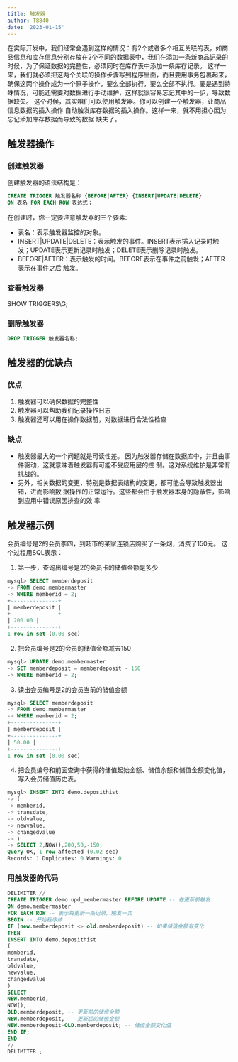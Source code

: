 ```yaml
---
title: 触发器
author: T8840
date: '2023-01-15'
---
```



在实际开发中，我们经常会遇到这样的情况：有2个或者多个相互关联的表，如商品信息和库存信息分别存放在2个不同的数据表中，我们在添加一条新商品记录的时候，为了保证数据的完整性，必须同时在库存表中添加一条库存记录。
这样一来，我们就必须把这两个关联的操作步骤写到程序里面，而且要用事务包裹起来，确保这两个操作成为一个原子操作，要么全部执行，要么全部不执行。要是遇到特殊情况，可能还需要对数据进行手动维护，这样就很容易忘记其中的一步，导致数据缺失。
这个时候，其实咱们可以使用触发器。你可以创建一个触发器，让商品信息数据的插入操作
自动触发库存数据的插入操作。这样一来，就不用担心因为忘记添加库存数据而导致的数据
缺失了。

## 触发器操作

### 创建触发器
创建触发器的语法结构是：

```sql
CREATE TRIGGER 触发器名称 {BEFORE|AFTER} {INSERT|UPDATE|DELETE}
ON 表名 FOR EACH ROW 表达式；
```
在创建时，你一定要注意触发器的三个要素:
- 表名：表示触发器监控的对象。
- INSERT|UPDATE|DELETE：表示触发的事件。INSERT表示插入记录时触发；UPDATE表示更新记录时触发；DELETE表示删除记录时触发。
- BEFORE|AFTER：表示触发的时间。BEFORE表示在事件之前触发；AFTER表示在事件之后
触发。

### 查看触发器
SHOW TRIGGERS\G;

### 删除触发器
```sql
DROP TRIGGER 触发器名称;
```
## 触发器的优缺点

### 优点
1. 触发器可以确保数据的完整性
2. 触发器可以帮助我们记录操作日志
3. 触发器还可以用在操作数据前，对数据进行合法性检查

### 缺点
- 触发器最大的一个问题就是可读性差。
因为触发器存储在数据库中，并且由事件驱动，这就意味着触发器有可能不受应用层的控
制。这对系统维护是非常有挑战的。
- 另外，相关数据的变更，特别是数据表结构的变更，都可能会导致触发器出错，进而影响数
据操作的正常运行。这些都会由于触发器本身的隐蔽性，影响到应用中错误原因排查的效
率
## 触发器示例

会员编号是2的会员李四，到超市的某家连锁店购买了一条烟，消费了150元。
这个过程用SQL表示：
1. 第一步，查询出编号是2的会员卡的储值金额是多少
```sql
mysql> SELECT memberdeposit
-> FROM demo.membermaster
-> WHERE memberid = 2;
+---------------+
| memberdeposit |
+---------------+
| 200.00 |
+---------------+
1 row in set (0.00 sec)
```
2. 把会员编号是2的会员的储值金额减去150
```sql
mysql> UPDATE demo.membermaster
-> SET memberdeposit = memberdeposit - 150
-> WHERE memberid = 2;
```

3. 读出会员编号是2的会员当前的储值金额
```sql
mysql> SELECT memberdeposit
-> FROM demo.membermaster
-> WHERE memberid = 2;
+---------------+
| memberdeposit |
+---------------+
| 50.00 |
+---------------+
1 row in set (0.00 sec)
```

4. 把会员编号和前面查询中获得的储值起始金额、储值余额和储值金额变化值，写入会员储值历史表。
```sql
mysql> INSERT INTO demo.deposithist
-> (
-> memberid,
-> transdate,
-> oldvalue,
-> newvalue,
-> changedvalue
-> )
-> SELECT 2,NOW(),200,50,-150;
Query OK, 1 row affected (0.02 sec)
Records: 1 Duplicates: 0 Warnings: 0
```

### 用触发器的代码
```sql
DELIMITER //
CREATE TRIGGER demo.upd_membermaster BEFORE UPDATE -- 在更新前触发
ON demo.membermaster
FOR EACH ROW -- 表示每更新一条记录，触发一次
BEGIN -- 开始程序体
IF (new.memberdeposit <> old.memberdeposit) -- 如果储值金额有变化
THEN
INSERT INTO demo.deposithist
(
memberid,
transdate,
oldvalue,
newvalue,
changedvalue
)
SELECT
NEW.memberid,
NOW(),
OLD.memberdeposit, -- 更新前的储值金额
NEW.memberdeposit, -- 更新后的储值金额
NEW.memberdeposit-OLD.memberdeposit; -- 储值金额变化值
END IF;
END
//
DELIMITER ;

```